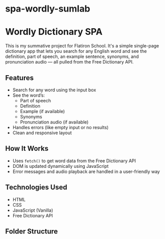 # spa-wordly-sumlab
# Wordly Dictionary SPA

This is my summative project for Flatiron School. It's a simple single-page dictionary app that lets you search for any English word and see the definition, part of speech, an example sentence, synonyms, and pronunciation audio — all pulled from the Free Dictionary API.

## Features
- Search for any word using the input box
- See the word’s:
  - Part of speech
  - Definition
  - Example (if available)
  - Synonyms
  - Pronunciation audio (if available)
- Handles errors (like empty input or no results)
- Clean and responsive layout

## How It Works
- Uses `fetch()` to get word data from the Free Dictionary API
- DOM is updated dynamically using JavaScript
- Error messages and audio playback are handled in a user-friendly way

## Technologies Used
- HTML
- CSS
- JavaScript (Vanilla)
- Free Dictionary API

## Folder Structure
